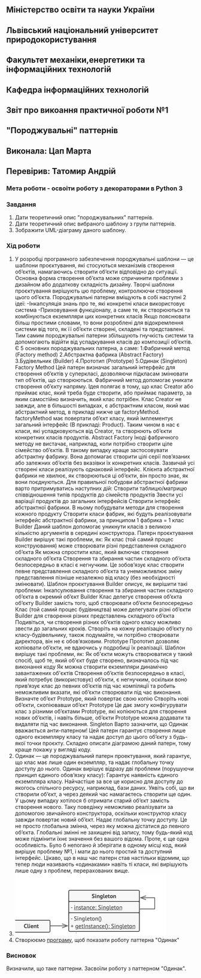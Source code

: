 ## Міністерство освіти та науки України
## Львівський національний університет природокористування
## Факультет механіки,енергетики та інформаційних технологій
## Кафедра інформаційних технологій    

## Звіт про викоання практичної роботи №1
## "Породжувальні" паттернів

## Виконала: Цап Марта 
## Перевірив: Татомир Андрій

### Мета роботи - освоіти роботу з декораторами в Python 3

### Завдання
1. Дати теоретичний опис "породжувальних" паттернів.
2. Дати теоретичний опис вибраного шаблону з групи паттернів.
3. Зображити UML-діаграму даного шаблону.


### Хід роботи
1. У розробці програмного забезпечення породжувальні шаблони — це шаблони проєктування, які стосуються механізмів створення об’єктів, намагаючись створити об’єкти відповідно до ситуації.
Основна форма створення об’єкта може спричинити проблеми з дизайном або додаткову складність дизайну. Творчі шаблони проєктування вирішують цю проблему, контролюючи створення цього об’єкта.
Породжувальні патерни вміщують в собі наступні 2 ідеї:
-Інкапсуляція знань про те, які конкретні класи використовує система
-Приховування функціоналу, а саме те, як створюються та комбінуються екземпляри цих конкретних класів
Якщо пояснювати більш простими словами, то вони розроблені для відокремлення системи від того, як її обʼєкти створені, складені та представлені. Тим самим породжувальні патерни збільшують гнучкість системи та допомогають відійти від успадкування класів до композиції обʼєктів.
Є 5 основних породжувальних патерна, а саме:
1.Фабричний метод (Factory method)
2.Абстрактна фабрика (Abstract Factory)
3.Будівельник (Builder)
4.Прототип (Prototype)
5.Одинак (Singleton)
Factory Method
Цей патерн визначає загальний інтерфейс для створення об’єктів у суперкласі, дозволяючи підкласам змінювати тип об’єктів, що створюються.
Фабричний метод допомогає уникати створення обʼєкту напряму. Ідея полягає в тому, що клас Creator або приймає клас, який треба буде створити, або приймає параметр, за яким самостійно визначить, який клас потрібен.
Клас Creator не завжди, але в більшості випадках, є абстрактним класом, який має абстрактний метод, в прикладі нижче це factoryMethod.
factoryMethod має повертати обʼєкт класу, який імплементує загальний інтерфейс (В прикладі: Product).
Таким чином в нас є класи, які успадковуються від Creator, та створюють обʼєкти конкретних класів продуктів.
Abstract Factory
Іноді фабричного методу не вистачає, наприклад, коли потрібно створити ціле сімейство обʼєктів.
В такому випадку краще застосовувати абстрактну фабрику. Вона допомагає створити цілі серії повʼязаних або залежних обʼєктів без вказівки їх конкретних класів. Зазвичай усі створені класи реалізують однаковий інтерфейс. Клієнта абстрактної фабрики не хвилює, як створюються ці об’єкти, він просто знає, як вони поєднуються.
Для правильної побудови абстрактної фабрики варто притримуватись наступних дій:
Створити таблицю/матрицю співвідношення типів продуктів до сімейств продуктів
Звести усі варіації продуктів до загальних інтерфейсів
Створити інтерфейс абстрактної фабрики. В ньому побудувати методи для створення кожного продукту
Створити класи фабрик, які будуть реалізовувати інтерфейс абстрактної фабрики, за принципом 1 фабрика = 1 клас
Builder
Даний шаблон допомогає уникнути класів з великою кількістю аргументів в середині конструктора.
Патерн проєктування Builder вирішує такі проблеми, як:
Як клас (той самий процес конструювання) може створювати різні представлення складного об’єкта
Як можна спростити клас, який включає створення складного об’єкта
Створення та збирання частин складного об’єкта безпосередньо в класі є негнучким. Це зобов’язує клас створити певне представлення складного об’єкта та унеможливлює зміну представлення пізніше незалежно від класу (без необхідності змінювати).
Шаблон проєктування Builder описує, як вирішити такі проблеми:
Інкапсулювання створення та збирання частин складного об’єкта в окремий об’єкт Builder
Клас делегує створення об’єкта об’єкту Builder замість того, щоб створювати об’єкти безпосередньо
Клас (той самий процес будівництва) може делегувати різні об’єкти Builder для створення різних представлень складного об’єкта
Подивіться, чи створення різних обʼєктів одного класу можливо звести до загальних кроків. Створіть на кожну реалізацію обʼєкту по класу-будівельнику, також подумайте, чи потрібно створювати директора, він не є обовʼязковим.
Prototype
Прототип дозволяє копіювати обʼєкти, не вдаючись у подробиці їх реалізації.
Шаблон вирішує такі проблеми, як:
Як об'єкти можуть створюватися у такий спосіб, щоб те, який об'єкт буде створено, визначалось під час виконання коду
Як можна створити екземпляри динамічно завантажених об'єктів
Створення об’єктів безпосередньо в класі, який потребує (використовує) об’єкти, є негнучким, оскільки воно прив’язує клас до певних об’єктів під час компіляції та робить неможливим вказати, які об’єкти створювати під час виконання.
Визначте об’єкт Prototype, який повертає свою копію
Створіть нові об’єкти, скопіювавши об’єкт Prototype
Це дає змогу конфігурувати клас з різними об’єктами Prototype, які копіюються для створення нових об’єктів, і навіть більше, об’єкти Prototype можна додавати та видаляти під час виконання.
Singleton
Варто зазначити, що Одинак вважається анти-патерном!
Цей патерн гарантує створення лише одного екземпляру класу та надає доступ до цього обʼєкту з будь-якої точки проєкту.
Складно описати діаграмою даний патерн, тому краще покажу у вигляді коду.
2. Одинак — це породжувальний патерн проектування, який гарантує, що клас має лише один екземпляр, та надає глобальну точку доступу до нього.
Одинак вирішує відразу дві проблеми (порушуючи принцип єдиного обов’язку класу):
Гарантує наявність єдиного екземпляра класу. Найчастіше за все це корисно для доступу до якогось спільного ресурсу, наприклад, бази даних.
Уявіть собі, що ви створили об’єкт, а через деякий час намагаєтесь створити ще один. У цьому випадку хотілося б отримати старий об’єкт замість створення нового.
Таку поведінку неможливо реалізувати за допомогою звичайного конструктора, оскільки конструктор класу завжди повертає новий об’єкт.
Надає глобальну точку доступу. Це не просто глобальна змінна, через яку можна дістатися до певного об’єкта. Глобальні змінні не захищені від запису, тому будь-який код може підмінити їхнє значення без вашого відома.
Проте, є ще одна особливість. Було б непогано й зберігати в одному місці код, який вирішує проблему №1, і мати до нього простий та доступний інтерфейс.
Цікаво, що в наш час патерн став настільки відомим, що тепер люди називають «одинаками» навіть ті класи, які вирішують лише одну з проблем, перерахованих вище.
3. ![UML-діаграма паттерна "Одинак"](image-1.png)
4. Створюємо [програму](./lab.py), щоб показати роботу паттерна "Одинак"

### Висновок
Визначили, що таке паттерни. Засвоїли роботу з паттерном "Одинак".




